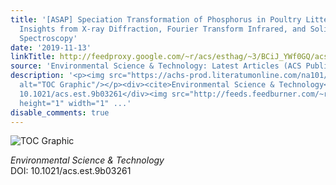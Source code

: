 ```yaml
---
title: '[ASAP] Speciation Transformation of Phosphorus in Poultry Litter during Pyrolysis:
  Insights from X-ray Diffraction, Fourier Transform Infrared, and Solid-State NMR
  Spectroscopy'
date: '2019-11-13'
linkTitle: http://feedproxy.google.com/~r/acs/esthag/~3/BCiJ_YWf0GQ/acs.est.9b03261
source: 'Environmental Science & Technology: Latest Articles (ACS Publications)'
description: '<p><img src="https://achs-prod.literatumonline.com/na101/home/literatum/publisher/achs/journals/content/esthag/0/esthag.ahead-of-print/acs.est.9b03261/20191113/images/medium/es9b03261_0008.gif"
  alt="TOC Graphic"/></p><div><cite>Environmental Science & Technology</cite></div><div>DOI:
  10.1021/acs.est.9b03261</div><img src="http://feeds.feedburner.com/~r/acs/esthag/~4/BCiJ_YWf0GQ"
  height="1" width="1" ...'
disable_comments: true
---
```

<p><img src="https://achs-prod.literatumonline.com/na101/home/literatum/publisher/achs/journals/content/esthag/0/esthag.ahead-of-print/acs.est.9b03261/20191113/images/medium/es9b03261_0008.gif" alt="TOC Graphic"/></p><div><cite>Environmental Science & Technology</cite></div><div>DOI: 10.1021/acs.est.9b03261</div><img src="http://feeds.feedburner.com/~r/acs/esthag/~4/BCiJ_YWf0GQ" height="1" width="1" ...